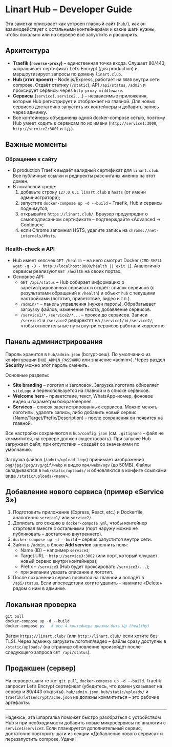 # Linart Hub – Developer Guide

Эта заметка описывает как устроен главный сайт (`hub/`), как он взаимодействует с остальными контейнерами и какие шаги нужны, чтобы локально или на сервере всё запустить и расширить.

## Архитектура

- **Traefik (`reverse-proxy`)** – единственная точка входа. Слушает 80/443, запрашивает сертификат Let’s Encrypt (для production) и маршрутизирует запросы по домену `linart.club`.
- **Hub (этот проект)** – Node.js/Express, работает на `8080` внутри сети compose. Отдаёт статику (`/static`), API `/api/status`, `/admin` и проксирует сервисы через `http-proxy-middleware`.
- **Сервисы** (`service1`, `service2`, …) – независимые приложения, которые Hub регистрирует и отображает на главной. Для новых сервисов достаточно запустить их контейнеры и добавить запись через админку.
- Все контейнеры объединены одной docker-compose сетью, поэтому Hub умеет ходить к сервисам по их имени (`http://service1:3000`, `http://service2:3001` и т.д.).

## Важные моменты

### Обращение к сайту

- В production Traefik выдаёт валидный сертификат для `linart.club`. Все публичные ссылки и редиректы рассчитаны именно на этот домен.
- В локальной среде:
  1. добавьте строку `127.0.0.1 linart.club` в `hosts` (от имени администратора);
  2. запустите `docker-compose up -d --build` – Traefik, Hub и сервисы поднимутся;
  3. открывайте `https://linart.club/`. Браузер предупредит о самоподписанном сертификате – подтверждайте «Advanced → Continue»;
  4. если Chrome запомнил HSTS, удалите запись на `chrome://net-internals/#hsts`.

### Health-check и API

- Hub имеет хелсчек `GET /health` – на него смотрит Docker (`CMD-SHELL wget -q -O - http://localhost:8080/health || exit 1`). Аналогично сервисы реализуют `GET /health` на своих портах.
- Основное API:
  - `GET /api/status` – Hub собирает информацию о зарегистрированных сервисах и отдаёт: список сервисов (с результатами обращений к `/health`) и объект `hub` с текущими настройками (логотип, приветствие, видео и т.п.).
  - `/admin/*` – панель управления (нужен пароль). Обрабатывает загрузку файлов, изменение текста, добавление сервисов.
  - `/service1/*`, `/service2/*`, … – прокси до сервисов. Записи `/service1` и `/service2` редиректят на `/service1/` и `/service2/`, чтобы относительные пути внутри сервисов работали корректно.

## Панель администрирования

Пароль хранится в `hub/admin.json` (bcrypt-хеш). По умолчанию из конфигурации (`HUB_ADMIN_PASSWORD` или значение «admin»). Через раздел **Security** можно этот пароль сменить.

Основные разделы:

- **Site branding** – логотип и заголовок. Загрузка логотипа обновляет `siteLogo` и переиспользуется на главной и в списке сервисов.
- **Welcome hero** – приветствие, текст, WhatsApp-номер, фоновое видео и параметры блюра/оверлея.
- **Services** – список зарегистрированных сервисов. Можно менять логотипы, удалять запись, либо добавить новый сервис (Name/Target/Prefix/Description) – после сохранения он появится на главной.

Все настройки сохраняются в `hub/config.json` (см. `.gitignore` – файл не коммитится, на сервере должен существовать). При запуске Hub загружает файл; при отсутствии – создаёт со значениями по умолчанию.

Загрузка файлов (`/admin/upload-logo`) принимает изображения `png/jpg/jpeg/svg/gif/webp` и видео `mp4/webm/ogv` (до 50MB). Файлы складываются в `hub/static/uploads/` и обновляются в конфиге ссылками вида `/static/uploads/<name>`.

## Добавление нового сервиса (пример «Service 3»)

1. Подготовить приложение (Express, React, etc.) и Dockerfile, аналогично `service1/` или `service2/`.
2. Дописать его секцию в `docker-compose.yml`, чтобы контейнер стартовал вместе с остальными (порт наружу можно не публиковать – достаточно внутреннего).
3. `docker-compose up -d --build` – сервис запустится внутри сети.
4. Зайти в `/admin`, в блоке **Add service** заполнить поля:
   - Name (ID) – например `service3`;
   - Target URL – `http://service3:3002` (или порт, который слушает новый сервис внутри контейнера);
   - Prefix – `/service3` (Hub будет проксировать `/service3/...`);
   - при желании указать описание и логотип.
5. После сохранения сервис появится на главной и попадёт в `/api/status`. Если впоследствии хотите удалить – нажмите «Delete» рядом с ним в админке.

## Локальная проверка

```powershell
git pull
docker-compose up -d --build
docker-compose ps   # все 4 контейнера должны быть Up (healthy)
```

Затем `https://linart.club/` (или `http://linart.club/` если хотите без TLS). Через админку загрузить логотип/видео – файлы сразу доступны в `/static/uploads/` (на странице обновление произойдёт после следующего запроса `GET /api/status`).

## Продакшен (сервер)

На сервере шаги те же: `git pull`, `docker-compose up -d --build`. Traefik запросит Let’s Encrypt сертификат (убедитесь, что домен указывает на сервер и 80/443 открыты). `hub/admin.json`, `hub/static/uploads/` и `traefik/letsencrypt/acme.json` не должны коммититься – это рабочие артефакты.

---

Надеюсь, эта шпаргалка поможет быстро разобраться с устройством Hub и при необходимости добавить новые микросервисы по аналогии с `service1`/`service2`. Если планируется дополнительный сервис, достаточно повторить шаги из секции «Добавление нового сервиса» и перезапустить compose. Удачи!
